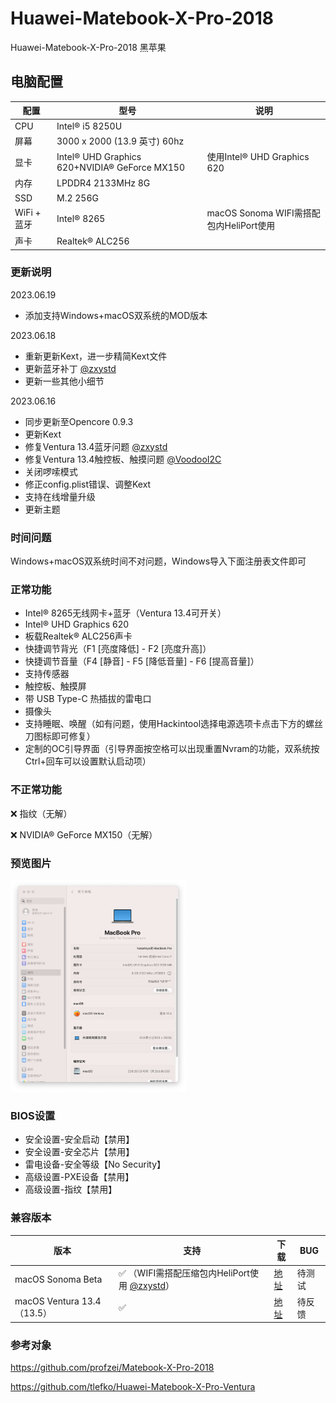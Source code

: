 



# Huawei-Matebook-X-Pro-2018

Huawei-Matebook-X-Pro-2018 黑苹果

## 电脑配置

| 配置        | 型号                                          | 说明                                    |
| ----------- | --------------------------------------------- | --------------------------------------- |
| CPU         | Intel® i5 8250U                               |                                         |
| 屏幕        | 3000 x 2000 (13.9 英寸) 60hz                  |                                         |
| 显卡        | Intel® UHD Graphics 620+NVIDIA® GeForce MX150 | 使用Intel® UHD Graphics 620             |
| 内存        | LPDDR4 2133MHz 8G                             |                                         |
| SSD         | M.2 256G                                      |                                         |
| WiFi + 蓝牙 | Intel® 8265                                   | macOS Sonoma WIFI需搭配包内HeliPort使用 |
| 声卡        | Realtek® ALC256                               |                                         |

### 更新说明

2023.06.19

- 添加支持Windows+macOS双系统的MOD版本

2023.06.18

- 重新更新Kext，进一步精简Kext文件
- 更新蓝牙补丁 [@zxystd](https://github.com/zxystd/BrcmPatchRAM)
- 更新一些其他小细节

2023.06.16

- 同步更新至Opencore 0.9.3
- 更新Kext
- 修复Ventura 13.4蓝牙问题 [@zxystd](https://github.com/zxystd/BrcmPatchRAM)
- 修复Ventura 13.4触控板、触摸问题 [@VoodooI2C](https://github.com/VoodooI2C/VoodooI2C)
- 关闭啰嗦模式
- 修正config.plist错误、调整Kext
- 支持在线增量升级
- 更新主题

### **时间问题**

Windows+macOS双系统时间不对问题，Windows导入下面注册表文件即可



### **正常功能**

- Intel® 8265无线网卡+蓝牙（Ventura 13.4可开关）
- Intel® UHD Graphics 620
- 板载Realtek® ALC256声卡
- 快捷调节背光（F1 [亮度降低] - F2 [亮度升高]）
- 快捷调节音量（F4 [静音] - F5 [降低音量] - F6 [提高音量]）
- 支持传感器
- 触控板、触摸屏
- 带 USB Type-C 热插拔的雷电口
- 摄像头
- 支持睡眠、唤醒（如有问题，使用Hackintool选择电源选项卡点击下方的螺丝刀图标即可修复）
- 定制的OC引导界面（引导界面按空格可以出现重置Nvram的功能，双系统按Ctrl+回车可以设置默认启动项）

### **不正常功能**

❌ 指纹（无解）

❌ NVIDIA® GeForce MX150（无解）

<h3>预览图片</h3>

<img src="https://github.com/Hakarikyo/Huawei-Matebook-X-Pro-2018/blob/main/Picture/Ventura_13.4.png?raw=true" alt="Ventura_13.4" style="zoom: 33%;" />

### BIOS设置

* 安全设置-安全启动【禁用】
* 安全设置-安全芯片【禁用】
* 雷电设备-安全等级【No Security】
* 高级设置-PXE设备【禁用】
* 高级设置-指纹【禁用】

### 兼容版本

| 版本                       | 支持                                                         | 下载                                                         | BUG    |
| -------------------------- | ------------------------------------------------------------ | ------------------------------------------------------------ | ------ |
| macOS Sonoma Beta          | ✅ （WIFI需搭配压缩包内HeliPort使用 [@zxystd](https://github.com/OpenIntelWireless/HeliPort)） | [地址](https://github.com/Hakarikyo/Huawei-Matebook-X-Pro-2018/releases) | 待测试 |
| macOS Ventura 13.4（13.5） | ✅                                                            | [地址](https://github.com/Hakarikyo/Huawei-Matebook-X-Pro-2018/releases) | 待反馈 |

<h3>参考对象</h3>

https://github.com/profzei/Matebook-X-Pro-2018

https://github.com/tlefko/Huawei-Matebook-X-Pro-Ventura
